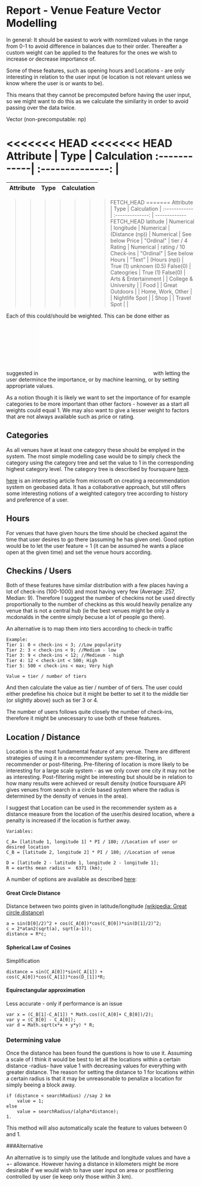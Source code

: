 Report - Venue Feature Vector Modelling
=========

In general: It should be easiest to work with normlized values in the range from 0-1 to avoid difference in balances due to their order. Thereafter a custom weight can be applied to the features for the ones we wish to increase or decrease importance of.

Some of these features, such as opening hours and Locations - are only interesting in relation to the user input (ie location is not relevant unless we know where the user is or wants to be). 

This means that they cannot be precomputed before having the user input, so we  might want to do this as we calculate the similarity in order to avoid passing over the data twice.


Vector (non-precomputable: np)


<<<<<<< HEAD
<<<<<<< HEAD
Attribute | Type                 | Calculation 
:------------| :--------------: 	|
=======
Attribute     | Type                 | Calculation  |
:------------ | :--------------: 	| -------------
>>>>>>> FETCH_HEAD
=======
Attribute     | Type                 | Calculation  |
:------------ | :--------------: 	| -------------
>>>>>>> FETCH_HEAD
latitude	  |	Numerical			|
longitude 	  | Numerical			|
(Distance (np)) | Numerical      		| See below
Price		  | "Ordinal"	   		| tier / 4
Rating 		  |	Numerical			| rating / 10
Check-ins     | "Ordinal"	   		| See below
Hours 		  | "Text"				|
(Hours 	 (np)) | True (1) unknown (0.5) False(0) 	|
Cateogries 	  | True (1) False(0) 	|
Arts & Entertainment | 			|
College & University | 			|
Food				   |  			|
Great Outdoors 	   |  			|
Home, Work, Other    |  			|
Nightlife Spot	   |			|
Shop				   |			|
Travel Spot		   |			|


Each of this could/should be weighted. This can be done either as suggested in 
![](Report_filteringComponent_1.markdown?raw=true) with letting the user determince the importance, or by machine learning, or by setting appropriate values. 

As a notion though it is likely we want to set the importance of for example categories to be more important than other factors - however as a start all weights could equal 1. We may also want to give a lesser weight to factors that are not always available such as price or rating.


Categories
--------

As all venues have at least one category these should be emplyed in the system. The most simple modelling case would be to simply check the category using the category tree and set the value to 1 in the corresponding highest category level. The category tree is described by foursquare [here](https://developer.foursquare.com/categorytree).

[here](http://research.microsoft.com/pubs/172445/LocationRecommendation.pdf) is an interesting article from microsoft on creating a recommendation system on geobased data. It has a collaborative approach, but still offers some interesting notions of a weighted category tree according to history and preference of a user.

Hours
--------

For venues that have given hours the time should be checked against the time that user desires to go there (assuming he has given one). Good option would be to let the user feature = 1 (it can be assumed he wants a place open at the given time) and set the venue hours according.


Checkins / Users
--------

Both of these features have similar distribution with a few places having a lot of check-ins (100-1000) and most having very few (Average: 257, Median: 9). Therefore I suggest the number of checkins not be used directly proportionally to the number of checkins as this would heavily penalize any venue that is not a central hub (ie the best venues might be only a mcdonalds in the centre simply becuse a lot of people go there).

An alternative is to map them into tiers according to check-in traffic

```
Example:
Tier 1: 0 < check-ins < 3; //Low popularity
Tier 2: 3 < check-ins < 9; //Medium - low
Tier 3: 9 < check-ins < 12; //Medieum - high
Tier 4: 12 < check-int < 500; High
Tier 5: 500 < check-ins < max; Very high

Value = tier / number of tiers
```

And then calculate the value as tier / number of of tiers. 
The user could either predefine his choice but it might be better to set it to the middle tier (or slightly above) such as tier 3 or 4. 

The number of users follows quite closely the number of check-ins, therefore it might be unecessary to use both of these features. 


Location / Distance
--------

Location is the most fundamental feature of any venue. There are different strategies of using it in a recommender system: pre-filtering, in recommender or post-filtering. Pre-filtering of location is more likely to be interesting for a large scale system - as we only cover one city it may not be as interesting. Post-filtering might be interesting but should be in relation to how many results were achieved or result density (notice foursquare API gives venues from search in a circle based system where the radius is determined by the density of venues in the area). 


I suggest that Location can be used in the recommender system as a distance measure from the location of the user/his desired location, where a penalty is increased if the location is further away.


```
Variables:

C_A= [latitude 1, longitude 1] * PI / 180; //Location of user or desired location
C_B = [latitude 2, longitude 2] * PI / 180; //Location of venue

D = [latitude 2 - latitude 1, longitude 2 - longitude 1];
R = earths mean radius ≈  6371 (km);
```

A number of options are available as described [here](
 http://www.movable-type.co.uk/scripts/latlong.html):


#### Great Circle Distance

Distance between two points given in latitude/longitude [(wikipedia: Great circle distance)](http://en.wikipedia.org/wiki/Great-circle%5Fdistance "Great Circle Distance")

```
a = sin(D[0]/2)^2 + cos(C_A[0])*cos(C_B[0])*sin(D[1]/2)^2;
c = 2*atan2(sqrt(a), sqrt(a-1));
distance = R*c;
```

#### Spherical Law of Cosines
Simplification
```
distance = sin(C_A[0])*sin(C_A[1]) + cos(C_A[0])*cos(C_A[1])*cos(D_[1])*R;
```

#### Equirectangular approximation

Less accurate - only if performance is an issue
```
var x = (C_B[1]-C_A[1]) * Math.cos((C_A[0]+ C_B[0])/2);
var y = (C_B[0] - C_A[0]);
var d = Math.sqrt(x*x + y*y) * R;
```

### Determining value

Once the distance has been found the questions is how to use it. Assuming a scale of  I think it would be best to let all the locations within a certain distance -radius- have value 1 with decreasing values for everything with greater distance. The reason for setting the distance to 1 for locations within a certain radius is that it may be unreasonable to penalize a location for simply beeing a block away. 

```
if (distance < searchRadius) //say 2 km
	value = 1; 
else
	value = searchRadius/(alpha*distance);
1. 
```

This method will also automatically scale the feature to values between 0 and 1.

###Alternative

An alternative is to simply use the latitude and longitude values and have a +- allowance. However having a distance in kilometers might be more desirable if we would wish to have user input on area or postfilering controlled by user (ie keep only those within 3 km).

